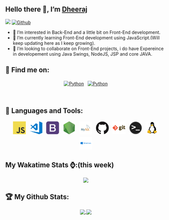  ## Hello there 👋, I’m [Dheeraj][website]
![](https://visitor-badge.laobi.icu/badge?page_id=DheerajR1.DheerajR1) [![Github](https://img.shields.io/github/followers/DheerajR1?label=Followers&logo=Github)](https://github.com/DheerajR1)
- 👀 I’m interested in Back-End and a little bit on Front-End development.
- 🌱 I’m currently learning Front-End development using JavaScript.(Will keep updating here as I keep growing).
- 💞️ I’m looking to collaborate on Front-End projects, i do have Expereince in developement using Java Swings, NodeJS, JSP and core JAVA.

## :email: Find me on:
<p align="center">
 <a href="https://www.linkedin.com/in/dheeraj-r-888810118" target="_blank" rel="noopener noreferrer"> <img src="https://cdn.jsdelivr.net/npm/simple-icons@v3/icons/linkedin.svg" alt="Python" height="40" style="vertical-align:top; margin:4px"></a>
 <a href="mailto:dheerajr10ao@gmail.com"> <img src="https://cdn.jsdelivr.net/npm/simple-icons@v3/icons/gmail.svg" alt="Python" height="40" style="vertical-align:top; margin:4px"></a> 
</p>

<br />

## 🧰 Languages and Tools:
<p align="center">
<img src="https://raw.githubusercontent.com/github/explore/80688e429a7d4ef2fca1e82350fe8e3517d3494d/topics/javascript/javascript.png" alt="Javascript" height="40" style="vertical-align:top; margin:4px">
<img src="https://raw.githubusercontent.com/github/explore/80688e429a7d4ef2fca1e82350fe8e3517d3494d/topics/visual-studio-code/visual-studio-code.png" alt="VS Code" height="40" style="vertical-align:top; margin:4px">
<img src="https://raw.githubusercontent.com/github/explore/80688e429a7d4ef2fca1e82350fe8e3517d3494d/topics/bootstrap/bootstrap.png" alt="Bootstrap" height="40" style="vertical-align:top; margin:4px">
<img src="https://raw.githubusercontent.com/github/explore/80688e429a7d4ef2fca1e82350fe8e3517d3494d/topics/nodejs/nodejs.png" alt="NodeJS" height="40" style="vertical-align:top; margin:4px">
<img src="https://raw.githubusercontent.com/github/explore/80688e429a7d4ef2fca1e82350fe8e3517d3494d/topics/mysql/mysql.png" alt="MySQL" height="40" style="vertical-align:top; margin:4px">
<img src="https://raw.githubusercontent.com/github/explore/78df643247d429f6cc873026c0622819ad797942/topics/github/github.png" alt="Github" height="40" style="vertical-align:top; margin:4px">
<img src="https://raw.githubusercontent.com/github/explore/80688e429a7d4ef2fca1e82350fe8e3517d3494d/topics/git/git.png" alt="Git" height="40" style="vertical-align:top; margin:4px">
<img src="https://raw.githubusercontent.com/github/explore/80688e429a7d4ef2fca1e82350fe8e3517d3494d/topics/terminal/terminal.png" alt="Terminal" height="40" style="vertical-align:top; margin:4px">
<img src="https://raw.githubusercontent.com/github/explore/80688e429a7d4ef2fca1e82350fe8e3517d3494d/topics/linux/linux.png" alt="Linux" height="40" style="vertical-align:top; margin:4px" alt="Windows" height="40" style="vertical-align:top; margin:4px">
<img src="https://raw.githubusercontent.com/github/explore/80688e429a7d4ef2fca1e82350fe8e3517d3494d/topics/windows/windows.png" alt="Windows" height="40" style="vertical-align:top; margin:4px">
</p>

## My Wakatime Stats ⌚:(this week)
<div align="center">
<a href ="https://github-readme-stats.vercel.app/api/wakatime?username=@DheerajR1&compact=True">
  <img align="center" src="https://github-readme-stats.vercel.app/api/wakatime?username=@DheerajR1&compact=True"/>
</a>
</div>

## :trophy: My Github Stats:
<div align="center">
<a href="https://readme-stats-cfgj2cxdy.vercel.app/api?username=DheerajR1&count_private=true&show_icons=true&theme=solarized-dark">
  <img  align="center" src="https://readme-stats-cfgj2cxdy.vercel.app/api?username=DheerajR1&count_private=true&show_icons=true&theme=tokyonight" />
</a>
<a href="https://readme-stats-cfgj2cxdy.vercel.app/api/top-langs/?username=DheerajR1&hide=php&theme=tokyonight">
  <img align="center" src="https://readme-stats-cfgj2cxdy.vercel.app/api/top-langs/?username=DheerajR1&hide=php&theme=solarized-dark" />
</a>
</div>



[website]: https://dheerajr.netlify.app
